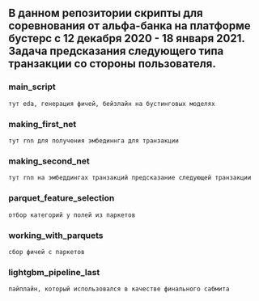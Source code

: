## В данном репозитории скрипты для соревнования от альфа-банка на платформе бустерс с 12 декабря 2020 - 18 января 2021. Задача предсказания следующего типа транзакции со стороны пользователя.

### main_script
    тут eda, генерация фичей, бейзлайн на бустинговых моделях

### making_first_net
    тут rnn для получения эмбединнга для транзакции

### making_second_net
    тут rnn на эмбеддингах транзакций предсказание следующей транзакции

### parquet_feature_selection
    отбор категорий у полей из паркетов

### working_with_parquets
    сбор фичей с паркетов

### lightgbm_pipeline_last
    пайплайн, который использовался в качестве финального сабмита
